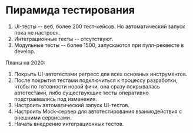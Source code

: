 # Пирамида тестирования
1. UI-тесты -- веб, более 200 тест-кейсов. Но автоматический запуск пока не настроен.
2. Интеграционные тесты -- отсутствуют.
3. Модульные тесты -- более 1500, запускаются при пулл-реквесте в develop.

Планы на 2020:
1. Покрыть UI-автотестами регресс для всех основных инструментов.
2. После покрытия тестами подключиться к процессу разработки, чтобы по готовности новой фичи, она сразу покрывалась автотестами, либо существующие тесты оперативно подстраивались под изменения.
3. Настроить автоматический запуск UI-тестов.
4. Настроить Mock-сервер для автотестирования взаимодействия с внешними сервисами.
5. Начать внедрение интеграционных тестов.
